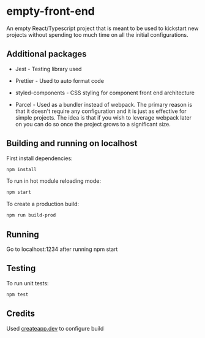 # empty-front-end

An empty React/Typescript project that is meant to be used to kickstart new projects without spending too much time on all the initial configurations.

## Additional packages

* Jest - Testing library used

* Prettier - Used to auto format code

* styled-components - CSS styling for component front end architecture

* Parcel - Used as a bundler instead of webpack. The primary reason is that it doesn't require any configuration and it is just as effective for simple projects. The idea is that if you wish to leverage webpack later on you can do so once the project grows to a significant size.

## Building and running on localhost

First install dependencies:

```sh
npm install
```

To run in hot module reloading mode:

```sh
npm start
```

To create a production build:

```sh
npm run build-prod
```

## Running

Go to localhost:1234 after running npm start

## Testing

To run unit tests:

```sh
npm test
```

## Credits

Used [createapp.dev](https://createapp.dev/) to configure build

